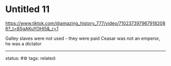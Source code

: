 # Untitled 11
https://www.tiktok.com/@amazing_history_777/video/7102373979679182086?_t=8SgAKuYOHI5&_r=1

Galley slaves were not used - they were paid
Ceasar was not an emperor, he was a dictator


---
status: #⚙️ 
tags: 
related: 
